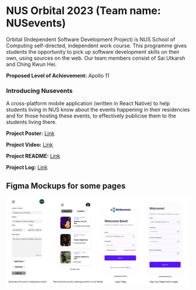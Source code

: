 # NUS Orbital 2023 (Team name: NUSevents)

Orbital (Independent Software Development Project) is NUS School of Computing self-directed, independent work course. This programme gives students the opportunity to pick up software development skills on their own, using sources on the web. Our team members consist of Sai Utkarsh and Ching Kwun Hei.

**Proposed Level of Achievement:** Apollo 11

### Introducing Nusevents

A cross-platform mobile application (written in React Native) to help students living in NUS know about the events happening in their residencies and for those hosting these events, to effectively publicise them to the students living there.

**Project Poster:** [Link](https://drive.google.com/file/d/1KqEkzLZw6qt7XGw6tBAhFwC0yiHAGUod/view?usp=sharing)

**Project Video:** [Link](https://drive.google.com/file/d/1msSPr7EDxU7tEsJMpCoZgR5G9-sJkUja/view?usp=sharing)

**Project README:** [Link](https://docs.google.com/document/d/1B_HHCTbkaLnzMXAcASsP5bDuz4ZWpt0j1p6eeTnqsDU/edit?usp=sharing)

**Project Log:** [Link](https://docs.google.com/spreadsheets/d/12VVTpHeCaZLDeo1S-lEk0cSEukzdGah6_2QH-MI2FS8/edit?usp=sharing)

## Figma Mockups for some pages

![Project Image](Screenshot%202023-05-28%20at%2011.33.33%20AM.png)
